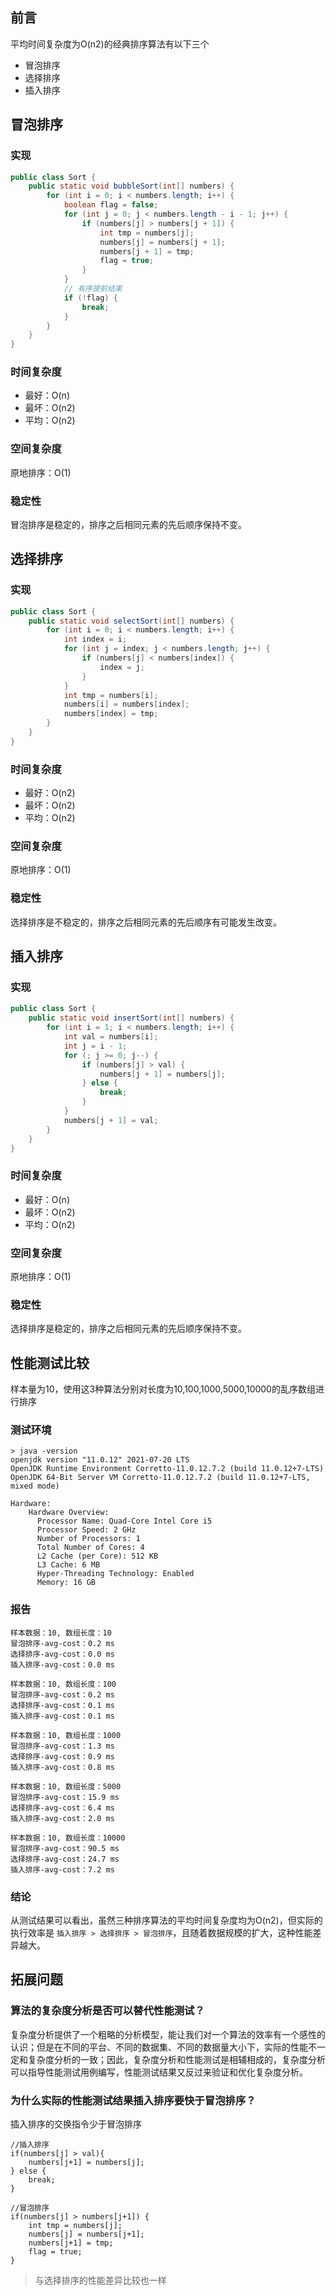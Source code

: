 ## 前言
平均时间复杂度为O(n2)的经典排序算法有以下三个
- 冒泡排序
- 选择排序
- 插入排序

## 冒泡排序
### 实现
```java
public class Sort {
    public static void bubbleSort(int[] numbers) {
        for (int i = 0; i < numbers.length; i++) {
            boolean flag = false;
            for (int j = 0; j < numbers.length - i - 1; j++) {
                if (numbers[j] > numbers[j + 1]) {
                    int tmp = numbers[j];
                    numbers[j] = numbers[j + 1];
                    numbers[j + 1] = tmp;
                    flag = true;
                }
            }
            // 有序提前结束
            if (!flag) {
                break;
            }
        }
    }
}
```
### 时间复杂度
- 最好：O(n)
- 最坏：O(n2)
- 平均：O(n2)

### 空间复杂度
原地排序：O(1)

### 稳定性
冒泡排序是稳定的，排序之后相同元素的先后顺序保持不变。

## 选择排序
### 实现
```java
public class Sort {
    public static void selectSort(int[] numbers) {
        for (int i = 0; i < numbers.length; i++) {
            int index = i;
            for (int j = index; j < numbers.length; j++) {
                if (numbers[j] < numbers[index]) {
                    index = j;
                }
            }
            int tmp = numbers[i];
            numbers[i] = numbers[index];
            numbers[index] = tmp;
        }
    }
}
```
### 时间复杂度
- 最好：O(n2)
- 最坏：O(n2)
- 平均：O(n2)

### 空间复杂度
原地排序：O(1)
### 稳定性
选择排序是不稳定的，排序之后相同元素的先后顺序有可能发生改变。

## 插入排序
### 实现
```java
public class Sort {
    public static void insertSort(int[] numbers) {
        for (int i = 1; i < numbers.length; i++) {
            int val = numbers[i];
            int j = i - 1;
            for (; j >= 0; j--) {
                if (numbers[j] > val) {
                    numbers[j + 1] = numbers[j];
                } else {
                    break;
                }
            }
            numbers[j + 1] = val;
        }
    }
}
```
### 时间复杂度
- 最好：O(n)
- 最坏：O(n2)
- 平均：O(n2)

### 空间复杂度
原地排序：O(1)
### 稳定性
选择排序是稳定的，排序之后相同元素的先后顺序保持不变。

## 性能测试比较
样本量为10，使用这3种算法分别对长度为10,100,1000,5000,10000的乱序数组进行排序

### 测试环境

```
> java -version
openjdk version "11.0.12" 2021-07-20 LTS
OpenJDK Runtime Environment Corretto-11.0.12.7.2 (build 11.0.12+7-LTS)
OpenJDK 64-Bit Server VM Corretto-11.0.12.7.2 (build 11.0.12+7-LTS, mixed mode)
```
```
Hardware:
    Hardware Overview:
      Processor Name: Quad-Core Intel Core i5
      Processor Speed: 2 GHz
      Number of Processors: 1
      Total Number of Cores: 4
      L2 Cache (per Core): 512 KB
      L3 Cache: 6 MB
      Hyper-Threading Technology: Enabled
      Memory: 16 GB
```

### 报告
```
样本数据：10, 数组长度：10
冒泡排序-avg-cost：0.2 ms
选择排序-avg-cost：0.0 ms
插入排序-avg-cost：0.0 ms

样本数据：10, 数组长度：100
冒泡排序-avg-cost：0.2 ms
选择排序-avg-cost：0.1 ms
插入排序-avg-cost：0.1 ms

样本数据：10, 数组长度：1000
冒泡排序-avg-cost：1.3 ms
选择排序-avg-cost：0.9 ms
插入排序-avg-cost：0.8 ms

样本数据：10, 数组长度：5000
冒泡排序-avg-cost：15.9 ms
选择排序-avg-cost：6.4 ms
插入排序-avg-cost：2.0 ms

样本数据：10, 数组长度：10000
冒泡排序-avg-cost：90.5 ms
选择排序-avg-cost：24.7 ms
插入排序-avg-cost：7.2 ms
```
### 结论
从测试结果可以看出，虽然三种排序算法的平均时间复杂度均为O(n2)，但实际的执行效率是 `插入排序 > 选择排序 > 冒泡排序`，且随着数据规模的扩大，这种性能差异越大。

## 拓展问题
### 算法的复杂度分析是否可以替代性能测试？
复杂度分析提供了一个粗略的分析模型，能让我们对一个算法的效率有一个感性的认识；但是在不同的平台、不同的数据集、不同的数据量大小下，实际的性能不一定和复杂度分析的一致；因此，复杂度分析和性能测试是相辅相成的，复杂度分析可以指导性能测试用例编写，性能测试结果又反过来验证和优化复杂度分析。
### 为什么实际的性能测试结果插入排序要快于冒泡排序？
插入排序的交换指令少于冒泡排序
```
//插入排序
if(numbers[j] > val){
    numbers[j+1] = numbers[j];
} else {
    break;
}

//冒泡排序
if(numbers[j] > numbers[j+1]) {
    int tmp = numbers[j];
    numbers[j] = numbers[j+1];
    numbers[j+1] = tmp;
    flag = true;
}
```
> 与选择排序的性能差异比较也一样
